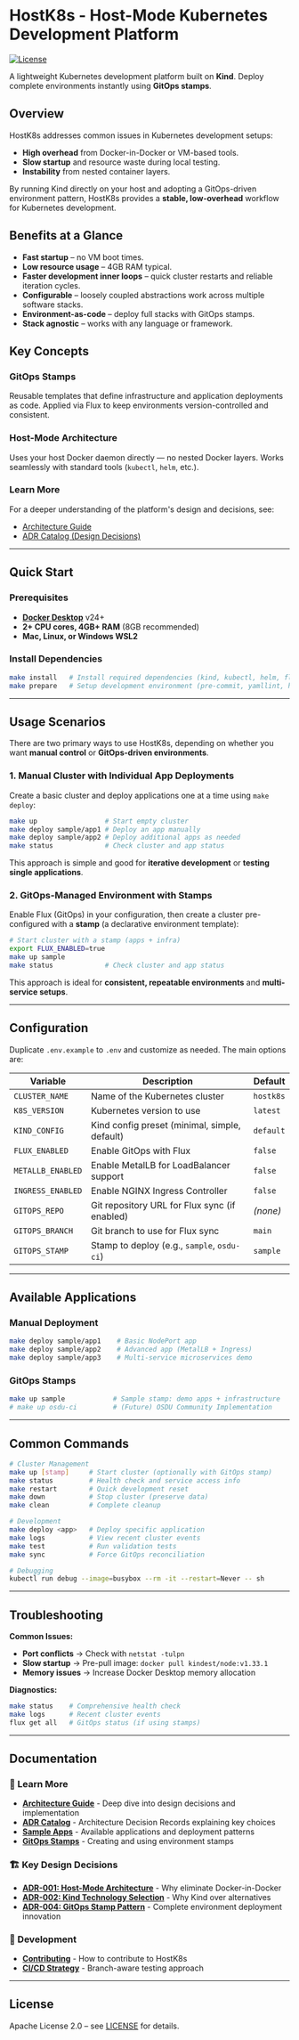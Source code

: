 # HostK8s - Host-Mode Kubernetes Development Platform

[![License](https://img.shields.io/badge/License-Apache_2.0-blue.svg)](LICENSE)

A lightweight Kubernetes development platform built on **Kind**. Deploy complete environments instantly using **GitOps stamps**.

## Overview

HostK8s addresses common issues in Kubernetes development setups:

* **High overhead** from Docker-in-Docker or VM-based tools.
* **Slow startup** and resource waste during local testing.
* **Instability** from nested container layers.

By running Kind directly on your host and adopting a GitOps-driven environment pattern, HostK8s provides a **stable, low-overhead** workflow for Kubernetes development.

## Benefits at a Glance

* **Fast startup** – no VM boot times.
* **Low resource usage** – 4GB RAM typical.
* **Faster development inner loops** – quick cluster restarts and reliable iteration cycles.
* **Configurable** – loosely coupled abstractions work across multiple software stacks.
* **Environment-as-code** – deploy full stacks with GitOps stamps.
* **Stack agnostic** – works with any language or framework.

## Key Concepts

### GitOps Stamps

Reusable templates that define infrastructure and application deployments as code. Applied via Flux to keep environments version-controlled and consistent.

### Host-Mode Architecture

Uses your host Docker daemon directly — no nested Docker layers. Works seamlessly with standard tools (`kubectl`, `helm`, etc.).

### Learn More

For a deeper understanding of the platform's design and decisions, see:

* [Architecture Guide](docs/architecture.md)
* [ADR Catalog (Design Decisions)](docs/adr/README.md)

---

## Quick Start

### Prerequisites

* **[Docker Desktop](https://docs.docker.com/get-docker/)** v24+
* **2+ CPU cores, 4GB+ RAM** (8GB recommended)
* **Mac, Linux, or Windows WSL2**

### Install Dependencies

```bash
make install   # Install required dependencies (kind, kubectl, helm, flux)
make prepare   # Setup development environment (pre-commit, yamllint, hooks)
```

---

## Usage Scenarios

There are two primary ways to use HostK8s, depending on whether you want **manual control** or **GitOps-driven environments**.

### 1. Manual Cluster with Individual App Deployments

Create a basic cluster and deploy applications one at a time using `make deploy`:

```bash
make up                 # Start empty cluster
make deploy sample/app1 # Deploy an app manually
make deploy sample/app2 # Deploy additional apps as needed
make status             # Check cluster and app status
```

This approach is simple and good for **iterative development** or **testing single applications**.

### 2. GitOps-Managed Environment with Stamps

Enable Flux (GitOps) in your configuration, then create a cluster pre-configured with a **stamp** (a declarative environment template):

```bash
# Start cluster with a stamp (apps + infra)
export FLUX_ENABLED=true
make up sample
make status             # Check cluster and app status
```

This approach is ideal for **consistent, repeatable environments** and **multi-service setups**.

---

## Configuration

Duplicate `.env.example` to `.env` and customize as needed. The main options are:

| Variable          | Description                                   | Default   |
| ----------------- | --------------------------------------------- | --------- |
| `CLUSTER_NAME`    | Name of the Kubernetes cluster                | `hostk8s` |
| `K8S_VERSION`     | Kubernetes version to use                     | `latest`  |
| `KIND_CONFIG`     | Kind config preset (minimal, simple, default) | `default` |
| `FLUX_ENABLED`    | Enable GitOps with Flux                       | `false`   |
| `METALLB_ENABLED` | Enable MetalLB for LoadBalancer support       | `false`   |
| `INGRESS_ENABLED` | Enable NGINX Ingress Controller               | `false`   |
| `GITOPS_REPO`     | Git repository URL for Flux sync (if enabled) | *(none)*  |
| `GITOPS_BRANCH`   | Git branch to use for Flux sync               | `main`    |
| `GITOPS_STAMP`    | Stamp to deploy (e.g., `sample`, `osdu-ci`)   | `sample`  |

---

## Available Applications

### Manual Deployment
```bash
make deploy sample/app1    # Basic NodePort app
make deploy sample/app2    # Advanced app (MetalLB + Ingress)
make deploy sample/app3    # Multi-service microservices demo
```

### GitOps Stamps
```bash
make up sample            # Sample stamp: demo apps + infrastructure
# make up osdu-ci         # (Future) OSDU Community Implementation
```

---

## Common Commands

```bash
# Cluster Management
make up [stamp]     # Start cluster (optionally with GitOps stamp)
make status         # Health check and service access info
make restart        # Quick development reset
make down           # Stop cluster (preserve data)
make clean          # Complete cleanup

# Development
make deploy <app>   # Deploy specific application
make logs           # View recent cluster events
make test           # Run validation tests
make sync           # Force GitOps reconciliation

# Debugging
kubectl run debug --image=busybox --rm -it --restart=Never -- sh
```

---

## Troubleshooting

**Common Issues:**
- **Port conflicts** → Check with `netstat -tulpn`
- **Slow startup** → Pre-pull image: `docker pull kindest/node:v1.33.1`
- **Memory issues** → Increase Docker Desktop memory allocation

**Diagnostics:**
```bash
make status    # Comprehensive health check
make logs      # Recent cluster events
flux get all   # GitOps status (if using stamps)
```

---

## Documentation

### 📖 Learn More
- **[Architecture Guide](docs/architecture.md)** - Deep dive into design decisions and implementation
- **[ADR Catalog](docs/adr/README.md)** - Architecture Decision Records explaining key choices
- **[Sample Apps](software/apps/README.md)** - Available applications and deployment patterns
- **[GitOps Stamps](software/stamp/README.md)** - Creating and using environment stamps

### 🏗️ Key Design Decisions
- **[ADR-001: Host-Mode Architecture](docs/adr/001-host-mode-architecture.md)** - Why eliminate Docker-in-Docker
- **[ADR-002: Kind Technology Selection](docs/adr/002-kind-technology-selection.md)** - Why Kind over alternatives
- **[ADR-004: GitOps Stamp Pattern](docs/adr/004-gitops-stamp-pattern.md)** - Complete environment deployment innovation

### 🔧 Development
- **[Contributing](CONTRIBUTING.md)** - How to contribute to HostK8s
- **[CI/CD Strategy](docs/adr/005-hybrid-ci-cd-strategy.md)** - Branch-aware testing approach

---

## License

Apache License 2.0 – see [LICENSE](LICENSE) for details.
